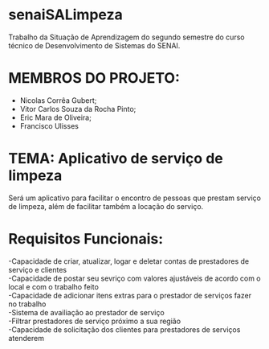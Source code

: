 # senaiSALimpeza
Trabalho da Situação de Aprendizagem do segundo semestre do curso técnico de Desenvolvimento de Sistemas do SENAI.

# MEMBROS DO PROJETO:
- Nicolas Corrêa Gubert;
- Vitor Carlos Souza da Rocha Pinto;
- Eric Mara de Oliveira;
- Francisco Ulisses
  
# TEMA: Aplicativo de serviço de limpeza
Será um aplicativo para facilitar o encontro de pessoas que prestam serviço de limpeza, além de facilitar também a locação do serviço.

# Requisitos Funcionais:

-Capacidade de criar, atualizar, logar e deletar contas de prestadores de serviço e clientes  
-Capacidade de postar seu sevriço com valores ajustáveis de acordo com o local e com o trabalho feito  
-Capacidade de adicionar itens extras para o prestador de serviços fazer no trabalho  
-Sistema de availiação ao prestador de serviço  
-Filtrar prestadores de serviço próximo a sua região  
-Capacidade de solicitação dos clientes para prestadores de serviços atenderem  
